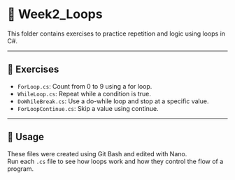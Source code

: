 

# 🔁 Week2_Loops

This folder contains exercises to practice repetition and logic using loops in C#.

---

## 🧠 Exercises

- `ForLoop.cs`: Count from 0 to 9 using a for loop.
- `WhileLoop.cs`: Repeat while a condition is true.
- `DoWhileBreak.cs`: Use a do-while loop and stop at a specific value.
- `ForLoopContinue.cs`: Skip a value using continue.

---

## 🚀 Usage

These files were created using Git Bash and edited with Nano.  
Run each `.cs` file to see how loops work and how they control the flow of a program.
